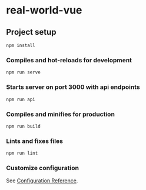 # real-world-vue

## Project setup
```
npm install
```

### Compiles and hot-reloads for development
```
npm run serve
```
### Starts server on port 3000 with api endpoints
```
npm run api
```

### Compiles and minifies for production
```
npm run build
```

### Lints and fixes files
```
npm run lint
```

### Customize configuration
See [Configuration Reference](https://cli.vuejs.org/config/).
